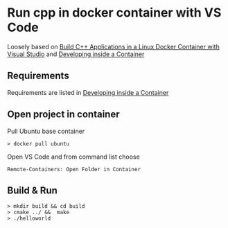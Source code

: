 # Run cpp in docker container with VS Code

Loosely based on [Build C++ Applications in a Linux Docker Container with Visual Studio](https://devblogs.microsoft.com/cppblog/build-c-applications-in-a-linux-docker-container-with-visual-studio/) and [Developing inside a Container](https://code.visualstudio.com/docs/remote/containers)

## Requirements
Requirements are listed in [Developing inside a Container](https://code.visualstudio.com/docs/remote/containers)

## Open project in container

Pull Ubuntu base container
```
> docker pull ubuntu
```

Open VS Code and from command list choose
```
Remote-Containers: Open Folder in Container
```

## Build & Run
```
> mkdir build && cd build
> cmake ../ &&  make
> ./helloworld
```
